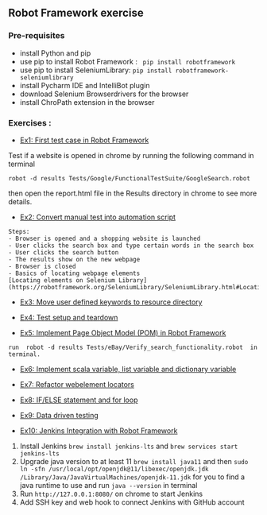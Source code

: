 ## Robot Framework exercise

### Pre-requisites 
- install Python and pip 
- use pip to install Robot Framework : 
` 
pip install robotframework
`
- use pip to install SeleniumLibrary: 
`pip install robotframework-seleniumlibrary`
- install Pycharm IDE and IntelliBot plugin
- download Selenium Browserdrivers for the browser
- install ChroPath extension in the browser

### Exercises : 
- [Ex1: First test case in Robot Framework](https://github.com/ZJW-92/RobotFramework_exercise/blob/main/ex1/Tests/Google/FunctionalTestSuite/GoogleSearch.robot)

Test if a website is opened in chrome by running the following command in terminal

`robot -d results Tests/Google/FunctionalTestSuite/GoogleSearch.robot`

then open the report.html file in the Results directory in chrome to see more details.  

- [Ex2: Convert manual test into automation script](https://github.com/ZJW-92/RobotFramework_exercise/blob/main/ex2/Tests/eBay/BasicSearch.robot)
```
Steps: 
- Browser is opened and a shopping website is launched 
- User clicks the search box and type certain words in the search box
- User clicks the search button
- The results show on the new webpage
- Browser is closed
- Basics of locating webpage elements 
[Locating elements on Selenium Library](https://robotframework.org/SeleniumLibrary/SeleniumLibrary.html#Locating%20elements)
```

- [Ex3: Move user defined keywords to resource directory](https://github.com/ZJW-92/RobotFramework_exercise/blob/main/ex3/Tests/eBay/BasicSearch.robot)

- [Ex4: Test setup and teardown](https://github.com/ZJW-92/RobotFramework_exercise/blob/main/ex4/Tests/eBay/BasicSearch.robot)

- [Ex5: Implement Page Object Model (POM) in Robot Framework](https://github.com/ZJW-92/RobotFramework_exercise/blob/main/ex5/Tests/eBay/Verify_search_functionality.robot)
```
run  robot -d results Tests/eBay/Verify_search_functionality.robot  in terminal. 
```

- [Ex6: Implement scala variable, list variable and dictionary variable](https://github.com/ZJW-92/RobotFramework_exercise/blob/main/ex6/Tests/eBay/Verify_search_functionality.robot)

- [Ex7: Refactor webelement locators](https://github.com/ZJW-92/RobotFramework_exercise/blob/main/ex7/Tests/eBay/Verify_search_functionality.robot)
- [Ex8: IF/ELSE statement and for loop](https://github.com/ZJW-92/RobotFramework_exercise/tree/main/ex8/Tests)
-  [Ex9: Data driven testing ](https://github.com/ZJW-92/RobotFramework_exercise/blob/main/ex9/DataDrivenTesting.robot)
- [Ex10: Jenkins Integration with Robot Framework]()

1. Install Jenkins `brew install jenkins-lts` and `brew services start jenkins-lts` 
2. Upgrade java version to at least 11  `brew install java11` and then `sudo ln -sfn /usr/local/opt/openjdk@11/libexec/openjdk.jdk /Library/Java/JavaVirtualMachines/openjdk-11.jdk` for you to find a java runtime to use and run `java --version` in terminal
3. Run `http://127.0.0.1:8080/` on chrome to start Jenkins 
4. Add SSH key and web hook to connect Jenkins with GitHub account 

